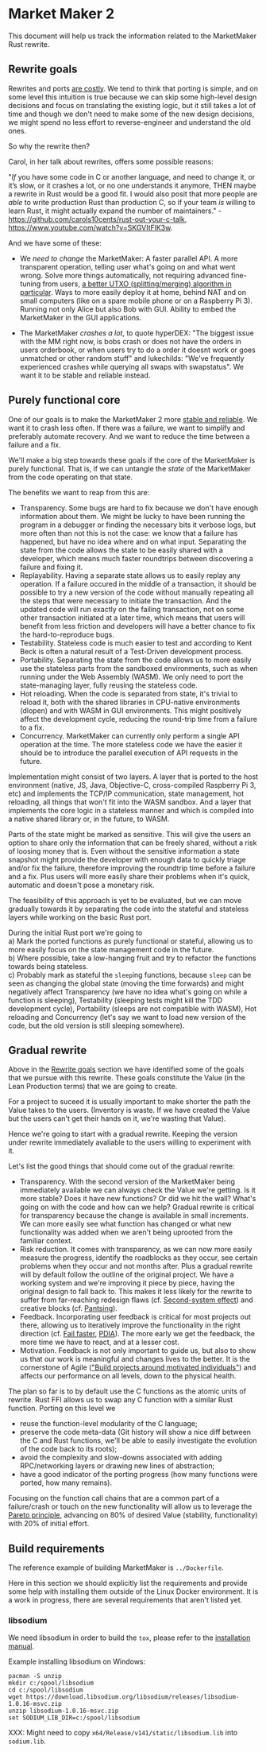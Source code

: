 # Market Maker 2

This document will help us track the information related to the MarketMaker Rust rewrite.

## Rewrite goals

Rewrites and ports
[are costly](http://nibblestew.blogspot.com/2017/04/why-dont-you-just-rewrite-it-in-x.html).
We tend to think that porting is simple, and on some level this intuition is true
because we can skip some high-level design decisions and focus on translating the existing logic,
but it still takes a lot of time
and though we don't need to make some of the new design decisions,
we might spend no less effort to reverse-engineer and understand the old ones.

So why the rewrite then?

Carol, in her talk about rewrites, offers some possible reasons:

"*If* you have some code in C or another language, and need to change it, or it’s slow, or it crashes a
lot, or no one understands it anymore, THEN maybe a rewrite in Rust would be a good fit.
I would also posit that more people are *able* to write production Rust than production C, so if your
team *is* willing to learn Rust, it might actually expand the number of
maintainers." - https://github.com/carols10cents/rust-out-your-c-talk, https://www.youtube.com/watch?v=SKGVItFlK3w.

And we have some of these:

* We *need to change* the MarketMaker:
A faster parallel API.
A more transparent operation, telling user what's going on and what went wrong.
Solve more things automatically, not requiring advanced fine-tuning from users, [a better UTXO (splitting/merging) algorithm in particular](https://github.com/artemii235/SuperNET/issues/157).
Ways to more easily deploy it at home, behind NAT and on small computers (like on a spare mobile phone or on a Raspberry Pi 3).
Running not only Alice but also Bob with GUI.
Ability to embed the MarketMaker in the GUI applications.

* The MarketMaker *crashes a lot*,
to quote hyperDEX: "The biggest issue with the MM right now, is bobs crash or does not have the orders in users orderbook, or when users try to do a order it doesnt work or goes unmatched or other random stuff"
and lukechilds: "We've frequently experienced crashes while querying all swaps with swapstatus".
We want it to be stable and reliable instead.

## Purely functional core

One of our goals is to make the MarketMaker 2 more
[stable and reliable](https://softwareengineering.stackexchange.com/questions/158054/stability-vs-reliability).
We want it to crash less often.
If there was a failure, we want to simplify and preferably automate recovery.
And we want to reduce the time between a failure and a fix.

We'll make a big step towards these goals if the core of the MarketMaker is purely functional.
That is, if we can untangle the *state* of the MarketMaker from the code operating on that state.

The benefits we want to reap from this are:
* Transparency. Some bugs are hard to fix because we don't have enough information about them. We might be lucky to have been running the program in a debugger or finding the necessary bits it verbose logs, but more often than not this is not the case: we know that a failure has happened, but have no idea where and on what input. Separating the state from the code allows the state to be easily shared with a developer, which means much faster roundtrips between discovering a failure and fixing it.
* Replayability. Having a separate state allows us to easily replay any operation. If a failure occured in the middle of a transaction, it should be possible to try a new version of the code without manually repeating all the steps that were necessary to initiate the transaction. And the updated code will run exactly on the failing transaction, not on some other transaction initiated at a later time, which means that users will benefit from less friction and developers will have a better chance to fix the hard-to-reproduce bugs.
* Testability. Stateless code is much easier to test and according to Kent Beck is often a natural result of a Test-Driven development process.
* Portability. Separating the state from the code allows us to more easily use the stateless parts from the sandboxed environments, such as when running under the Web Assembly (WASM). We only need to port the state-managing layer, fully reusing the stateless code.
* Hot reloading. When the code is separated from state, it's trivial to reload it, both with the shared libraries in CPU-native environments (dlopen) and with WASM in GUI environments. This might positively affect the development cycle, reducing the round-trip time from a failure to a fix.
* Concurrency. MarketMaker can currently only perform a single API operation at the time. The more stateless code we have the easier it should be to introduce the parallel execution of API requests in the future.

Implementation might consist of two layers.
A layer that is ported to the host environment (native, JS, Java, Objective-C, cross-compiled Raspberry Pi 3, etc) and implements the TCP/IP communication, state management, hot reloading, all things that won't fit into the WASM sandbox.
And a layer that implements the core logic in a stateless manner and which is compiled into a native shared library or, in the future, to WASM.

Parts of the state might be marked as sensitive.
This will give the users an option to share only the information that can be freely shared,
without a risk of loosing money that is.
Even without the sensitive information a state snapshot might provide the developer with enough data to quickly triage and/or fix the failure, therefore improving the roundtrip time before a failure and a fix.
Plus users will more easily share their problems when it's quick, automatic and doesn't pose a monetary risk.

The feasibility of this approach is yet to be evaluated, but we can move gradually towards it
by separating the code into the stateful and stateless layers while working on the basic Rust port.

During the initial Rust port we're going to  
a) Mark the ported functions as purely functional or stateful, allowing us to more easily focus on the state management code in the future.  
b) Where possible, take a low-hanging fruit and try to refactor the functions towards being stateless.  
c) Probably mark as stateful the `sleep`ing functions, because `sleep` can be seen as changing the global state (moving the time forwards) and might negatively affect Transparency (we have no idea what's going on while a function is sleeping), Testability (sleeping tests might kill the TDD development cycle), Portability (sleeps are not compatible with WASM), Hot reloading and Concurrency (let's say we want to load new version of the code, but the old version is still sleeping somewhere).

## Gradual rewrite

Above in the [Rewrite goals](#rewrite-goals) section we have identified some of the goals that we pursue with this rewrite.
These goals constitute the Value (in the Lean Production terms) that we are going to create.

For a project to suceed it is usually important to make shorter the path the Value takes to the users.
(Inventory is waste. If we have created the Value but the users can't get their hands on it, we're wasting that Value).

Hence we're going to start with a gradual rewrite. Keeping the version under rewrite immediately avaliable to the users willing to experiment with it.

Let's list the good things that should come out of the gradual rewrite:
* Transparency. With the second version of the MarketMaker being immediately available we can always check the Value we're getting. Is it more stable? Does it have new functions? Or did we hit the wall? What's going on with the code and how can we help? Gradual rewrite is critical for transparency because the change is available in small increments. We can more easily see what function has changed or what new functionality was added when we aren't being uprooted from the familiar context.
* Risk reduction. It comes with transparency, as we can now more easily measure the progress, identify the roadblocks as they occur, see certain problems when they occur and not months after. Plus a gradual rewrite will by default follow the outline of the original project. We have a working system and we're improving it piece by piece, having the original design to fall back to. This makes it less likely for the rewrite to suffer from far-reaching redesign flaws (cf. [Second-system effect](https://en.wikipedia.org/wiki/Second-system_effect)) and creative blocks (cf. [Pantsing](https://www.wikiwrimo.org/wiki/Pantsing)).
* Feedback. Incorporating user feedback is critical for most projects out there, allowing us to iteratively improve the functionality in the right direction (cf. [Fail faster](https://www.youtube.com/watch?v=rDjrOaoHz9s), [PDIA](https://www.youtube.com/watch?v=ZKdjBbiGjao)). The more early we get the feedback, the more time we have to react, and at a lesser cost.
* Motivation. Feedback is not only important to guide us, but also to show us that our work is meaningful and changes lives to the better. It is the cornerstone of Agile (["Build projects around motivated individuals"](https://www.agilealliance.org/agile101/12-principles-behind-the-agile-manifesto/)) and affects our performance on all levels, down to the physical health.

The plan so far is to by default use the C functions as the atomic units of rewrite.
Rust FFI allows us to swap any C function with a similar Rust function.
Porting on this level we
* reuse the function-level modularity of the C language;
* preserve the code meta-data (Git history will show a nice diff between the C and Rust functions, we'll be able to easily investigate the evolution of the code back to its roots);
* avoid the complexity and slow-downs associated with adding RPC/networking layers or drawing new lines of abstraction;
* have a good indicator of the porting progress (how many functions were ported, how many remains).

Focusing on the function call chains that are a common part of a failure/crash or touch on the new functionality
will allow us to leverage the [Pareto principle](https://en.wikipedia.org/wiki/Pareto_principle),
advancing on 80% of desired Value (stability, functionality) with 20% of initial effort.

## Build requirements

The reference example of building MarketMaker is `../Dockerfile`.

Here in this section we should explicitly list the requirements and provide some help with installing them outside of the Linux Docker environment. It is a work in progress, there are several requirements that aren't listed yet.

### libsodium

We need libsodium in order to build the `tox`, please refer to the [installation manual](https://download.libsodium.org/doc/installation).

Example installing libsodium on Windows:

    pacman -S unzip
    mkdir c:/spool/libsodium
    cd c:/spool/libsodium
    wget https://download.libsodium.org/libsodium/releases/libsodium-1.0.16-msvc.zip
    unzip libsodium-1.0.16-msvc.zip
    set SODIUM_LIB_DIR=c:/spool/libsodium

XXX: Might need to copy `x64/Release/v141/static/libsodium.lib` into `sodium.lib`.
